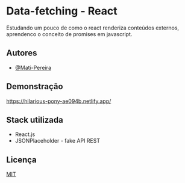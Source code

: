 
# Data-fetching - React

Estudando um pouco de como o react renderiza conteúdos externos, aprendenco o conceito de promises em javascript.
## Autores

- [@Mati-Pereira](https://www.github.com/Mati-Pereira)


## Demonstração

https://hilarious-pony-ae094b.netlify.app/

## Stack utilizada

- React.js
- JSONPlaceholder - fake API REST


## Licença

[MIT](https://choosealicense.com/licenses/mit/)

